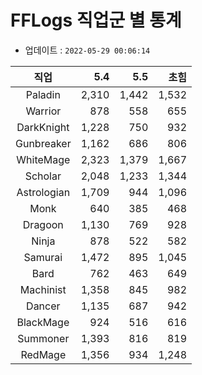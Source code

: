# FFLogs 직업군 별 통계

- 업데이트 : `2022-05-29 00:06:14`

|직업|5.4|5.5|초힘|
|:-:|-:|-:|-:|
|Paladin|2,310|1,442|1,532|
|Warrior|878|558|655|
|DarkKnight|1,228|750|932|
|Gunbreaker|1,162|686|806|
|WhiteMage|2,323|1,379|1,667|
|Scholar|2,048|1,233|1,344|
|Astrologian|1,709|944|1,096|
|Monk|640|385|468|
|Dragoon|1,130|769|928|
|Ninja|878|522|582|
|Samurai|1,472|895|1,045|
|Bard|762|463|649|
|Machinist|1,358|845|982|
|Dancer|1,135|687|942|
|BlackMage|924|516|616|
|Summoner|1,393|816|819|
|RedMage|1,356|934|1,248|
